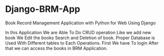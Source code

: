 # Django-BRM-App
Book Record Management Application with Python for Web Using Django

In this Application We are Able To Do CRUD operation Like we add new book We Edit the books Search and Deletion of book.
Proper Database is Used With Different tables to Each Operations.
First We have To login After that we can access the books in BRM Application.
